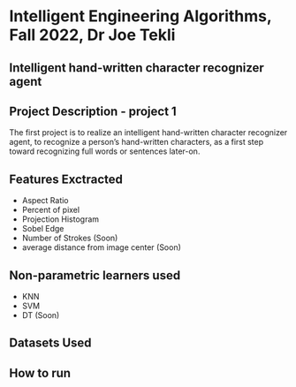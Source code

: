 # Intelligent Engineering Algorithms, Fall 2022, Dr Joe Tekli

## Intelligent hand-written character recognizer agent

## Project Description - project 1
The first project is to realize an intelligent hand-written character recognizer agent, to recognize a person’s hand-written characters, as a first step toward recognizing full words or sentences later-on. 

## Features Exctracted
- Aspect Ratio
- Percent of pixel
- Projection Histogram
- Sobel Edge
- Number of Strokes (Soon)
- average distance from image center (Soon)



## Non-parametric learners used
- KNN
- SVM 
- DT (Soon)

## Datasets Used

## How to run